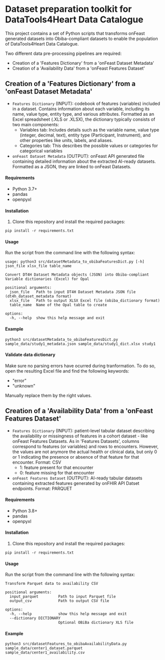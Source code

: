 # Dataset preparation toolkit for DataTools4Heart Data Catalogue

This project contains a set of Python scripts that transforms onFeast generated datasets into Obiba-compliant datasets to enable the population of DataTools4Heart Data Catalogue.

Two different data pre-processing pipelines are required:

- Creation of a 'Features Dictionary' from a 'onFeast Dataset Metadata'
- Creation of a 'Availability Data' from a 'onFeast Features Dataset'

## Creation of a 'Features Dictionary' from a 'onFeast Dataset Metadata'

- `Features Dictionary` (INPUT):  codebook of features (variables) included in a dataset. Contains information about each variable, including its name, value type, entity type, and various attributes. Formatted as an Excel spreadsheet (.XLS or .XLSX), the dictionary typically consists of two main components:
    - Variables tab: Includes details such as the variable name, value type (integer, decimal, text), entity type (Participant, Instrument), and other properties like units, labels, and aliases.
    - Categories tab: This describes the possible values or categories for categorical variables
- `onFeast Dataset Metadata` (OUTPUT): onFeast API generated file containing detailed information about the extracted AI-ready datasets. Formatted as a JSON, they are linked to onFeast Datasets.

#### Requirements

- Python 3.7+
- pandas
- openpyxl

#### Installation

1. Clone this repository and install the required packages:

```
pip install -r requirements.txt
```

#### Usage

Run the script from the command line with the following syntax:

```
usage: python3 src/datasetMetadata_to_obibaFeaturesDict.py [-h] json_file xlsx_file table_name

Convert DT4H Dataset Metadata objects (JSON) into Obiba-compliant Variable dictionaries (Excel) for Opal

positional arguments:
  json_file   Path to input DT4H Dataset Metadata JSON file (dt4h_dataset_metadata format)
  xlsx_file   Path to output XLSX Excel file (obiba_dictionary format)
  table_name  Name of the Opal table to create

options:
  -h, --help  show this help message and exit
```
#### Example

```
python3 src/datasetMetadata_to_obibaFeaturesDict.py sample_data/study1_metadata.json sample_data/study1_dict.xlsx study1
```

#### Validate data dictionary

Make sure no parsing errors have ocurred during tranformation. To do so, open the resulting Excel file and find the following keywords:
- "error"
- "unknown"

Manually replace them by the right values.


## Creation of a 'Availability Data' from a 'onFeast Features Dataset'

- `Features Dictionary` (INPUT): patient-level tabular dataset describing the availability  or missingness of features in a cohort dataset - like onFeast Features Datasets. As in 'Features Datasets', columns correspond to features (or variables) and rows to encounters. However, the values are not anymore the actual health or clinical data, but only 0 or 1 indicating the presence or absence of that feature for that encounter. Format: CSV
    - 1: feature present for that encounter
    - 0: feature missing for that encounter
- `onFeast Features Dataset` (OUTPUT): AI-ready tabular datasets containing extracted features generated by onFHIR API Datset endpoints. Format: PARQUET

#### Requirements

- Python 3.8+
- pandas
- openpyxl

#### Installation

1. Clone this repository and install the required packages:

```
pip install -r requirements.txt
```

#### Usage

Run the script from the command line with the following syntax:

```
Transform Parquet data to availability CSV

positional arguments:
  input_parquet         Path to input Parquet file
  output_csv            Path to output CSV file

options:
  -h, --help            show this help message and exit
  --dictionary DICTIONARY
                        Optional OBiBa dictionary XLS file
```
#### Example

```
python3 src/datasetFeatures_to_obibaAvailabilityData.py  sample_data/center1_dataset.parquet  sample_data/center1_availability.csv
```

